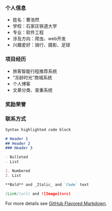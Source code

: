 ### **个人信息**
* 姓名：曹浩然
* 学校：石家庄铁道大学
* 专业：软件工程
* 涉及方向：爬虫、web开发
* 兴趣爱好：骑行、摄影、足球

### **项目经历**
* 旅客智能行程推荐系统
* “冻龄时光”商城系统
* 个人博客
* 文章分类、查重系统

### **奖励荣誉**

### **联系方式**

```markdown
Syntax highlighted code block

# Header 1
## Header 2
### Header 3

- Bulleted
- List

1. Numbered
2. List

**Bold** and _Italic_ and `Code` text

[Link](url) and ![Image](src)
```

For more details see [GitHub Flavored Markdown](https://guides.github.com/features/mastering-markdown/).


